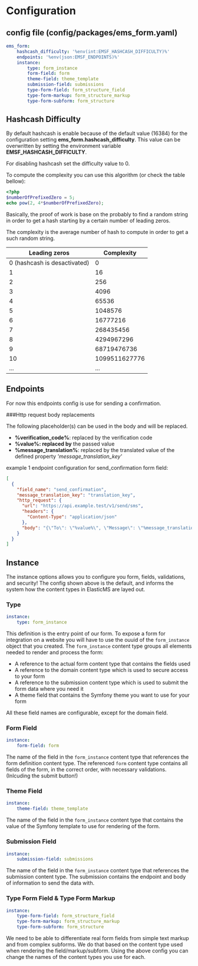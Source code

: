 # Configuration
## config file (config/packages/ems_form.yaml)
```yaml
ems_form:
    hashcash_difficulty: '%env(int:EMSF_HASHCASH_DIFFICULTY)%'
    endpoints: '%env(json:EMSF_ENDPOINTS)%'
    instance:
        type: form_instance
        form-field: form
        theme-field: theme_template
        submission-field: submissions
        type-form-field: form_structure_field
        type-form-markup: form_structure_markup
        type-form-subform: form_structure
```

## Hashcash Difficulty
By default hashcash is enable because of the default value (16384) for the configuration setting **ems_form.hashcash_difficulty**.
This value can be overwritten by setting the environment variable **EMSF_HASHCASH_DIFFICULTY**.

For disabling hashcash set the difficulty value to 0.

To compute the complexity you can use this algorithm (or check the table bellow):

```php
<?php
$numberOfPrefixedZero = 5;
echo pow(2, 4*$numberOfPrefixedZero);
```

Basically, the proof of work is base on the probably to find a random string in order to get a hash starting by a certain number of leading zeros.

The complexity is the average number of hash to compute in order to get a such random string.

| Leading zeros                | Complexity    |
|------------------------------|---------------|
| 0 (hashcash is desactivated) | 0             |
| 1                            | 16            |
| 2                            | 256           |
| 3                            | 4096          |
| 4                            | 65536         |
| 5                            | 1048576       |
| 6                            | 16777216      |
| 7                            | 268435456     |
| 8                            | 4294967296    |
| 9                            | 68719476736   |
| 10                           | 1099511627776 |
| ...                          | ...           |

## Endpoints

For now this endpoints config is use for sending a confirmation. 

###Http request body replacements

The following placeholder(s) can be used in the body and will be replaced.
- **%verification_code%**: replaced by the verification code
- **%value%: replaced by** the passed value
- **%message_translation%**: replaced by the translated value of the defined property *'message_translation_key'*

example 1 endpoint configuration for send_confirmation form field:
```json
[
  {
    "field_name": "send_confirmation",
    "message_translation_key": "translation_key",
    "http_request": {
      "url": "https://api.example.test/v1/send/sms",
      "headers": {
        "Content-Type": "application/json"
      },
      "body": "{\"To\": \"%value%\", \"Message\": \"%message_translation_key%\", , \"Example\": \"%verification_code%\"}"
    }
  }
]
```




## Instance
The instance options allows you to configure you form, fields, validations, and security! The config shown above is the default, and informs the system how the content types in ElasticMS are layed out.

### Type

```yaml
instance:
    type: form_instance
```
This definition is the entry point of our form. To expose a form for integration on a website you will have to use the ouuid of the `form_instance` object that you created.
The `form_instance` content type groups all elements needed to render and process the form:

 * A reference to the actual form content type that contains the fields used
 * A reference to the domain content type which is used to secure access to your form
 * A reference to the submission content type which is used to submit the form data where you need it
 * A theme field that contains the Symfony theme you want to use for your form

 All these field names are configurable, except for the domain field.

### Form Field

```yaml
instance:
    form-field: form
```

The name of the field in the `form_instance` content type that references the form definition content type.
The referenced `form` content type contains all fields of the form, in the correct order, with necessary validations. (Inlcuding the submit button!)

### Theme Field

```yaml
instance:
    theme-field: theme_template
```

The name of the field in the `form_instance` content type that contains the value of the Symfony template to use for rendering of the form.

### Submission Field

```yaml
instance:
    submission-field: submissions
```

The name of the field in the `form_instance` content type that references the submission content type. The submission contains the endpoint and body of information to send the data with.

### Type Form Field & Type Form Markup

```yaml
instance:
    type-form-field: form_structure_field
    type-form-markup: form_structure_markup
    type-form-subform: form_structure
```

We need to be able to differentiate real form fields from simple text markup and from complex subforms. We do that based on the content type used when rendering the field/markup/subform. Using the above config you can change the names of the content types you use for each.
